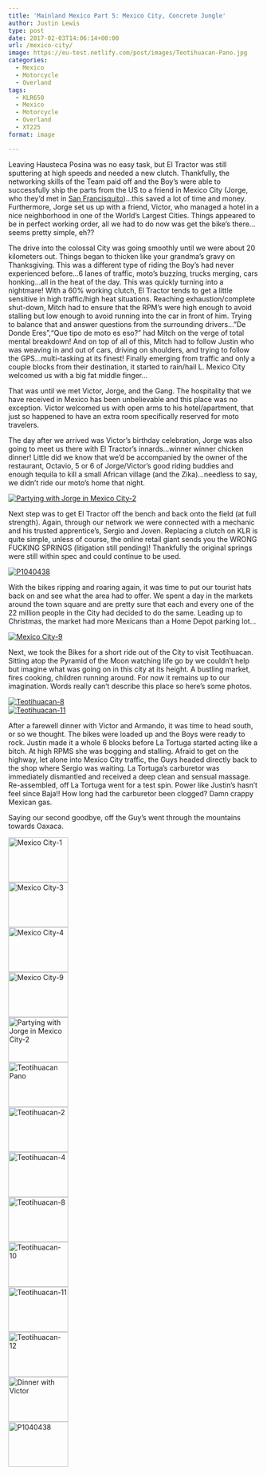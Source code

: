 ```yaml
---
title: 'Mainland Mexico Part 5: Mexico City, Concrete Jungle'
author: Justin Lewis
type: post
date: 2017-02-03T14:06:14+00:00
url: /mexico-city/
image: https://eu-test.netlify.com/post/images/Teotihuacan-Pano.jpg
categories:
  - Mexico
  - Motorcycle
  - Overland
tags:
  - KLR650
  - Mexico
  - Motorcycle
  - Overland
  - XT225
format: image

---
```

Leaving Hausteca Posina was no easy task, but El Tractor was still sputtering at high speeds and needed a new clutch. Thankfully, the networking skills of the Team paid off and the Boy’s were able to successfully ship the parts from the US to a friend in Mexico City (Jorge, who they’d met in [San Francisquito][1])…this saved a lot of time and money. Furthermore, Jorge set us up with a friend, Victor, who managed a hotel in a nice neighborhood in one of the World’s Largest Cities. Things appeared to be in perfect working order, all we had to do now was get the bike’s there…seems pretty simple, eh??

The drive into the colossal City was going smoothly until we were about 20 kilometers out. Things began to thicken like your grandma’s gravy on Thanksgiving. This was a different type of riding the Boy’s had never experienced before…6 lanes of traffic, moto’s buzzing, trucks merging, cars honking…all in the heat of the day. This was quickly turning into a nightmare! With a 60% working clutch, El Tractor tends to get a little sensitive in high traffic/high heat situations. Reaching exhaustion/complete shut-down, Mitch had to ensure that the RPM’s were high enough to avoid stalling but low enough to avoid running into the car in front of him. Trying to balance that and answer questions from the surrounding drivers…”De Donde Eres”,“Que tipo de moto es eso?” had Mitch on the verge of total mental breakdown! And on top of all of this, Mitch had to follow Justin who was weaving in and out of cars, driving on shoulders, and trying to follow the GPS…multi-tasking at its finest! Finally emerging from traffic and only a couple blocks from their destination, it started to rain/hail L. Mexico City welcomed us with a big fat middle finger…<!--more-->

That was until we met Victor, Jorge, and the Gang. The hospitality that we have received in Mexico has been unbelievable and this place was no exception. Victor welcomed us with open arms to his hotel/apartment, that just so happened to have an extra room specifically reserved for moto travelers.

The day after we arrived was Victor’s birthday celebration, Jorge was also going to meet us there with El Tractor’s innards…winner winner chicken dinner! Little did we know that we’d be accompanied by the owner of the restaurant, Octavio, 5 or 6 of Jorge/Victor’s good riding buddies and enough tequila to kill a small African village (and the Zika)…needless to say, we didn’t ride our moto’s home that night.

<div class="ngg-gallery-singlepic-image " style="">
  <a href="http://www.elevationupgrade.com/wp-content/gallery/mainland-mexico-part-5/Partying-with-Jorge-in-Mexico-City-2.jpg"
		     title=""
             data-src="http://www.elevationupgrade.com/wp-content/gallery/mainland-mexico-part-5/Partying-with-Jorge-in-Mexico-City-2.jpg"
             data-thumbnail="http://www.elevationupgrade.com/wp-content/gallery/mainland-mexico-part-5/thumbs/thumbs_Partying-with-Jorge-in-Mexico-City-2.jpg"
             data-image-id="556"
             data-title="Partying with Jorge in Mexico City-2"
             data-description=""
             target='_self'
             class="ngg-fancybox" rel="acc5a0689d2d2198b4bb8cab20fcb963"> <img class="ngg-singlepic"
             src="http://www.elevationupgrade.com/wp-content/gallery/mainland-mexico-part-5/dynamic/Partying-with-Jorge-in-Mexico-City-2.jpg-nggid03556-ngg0dyn-0x0x100-00f0w010c010r110f110r010t010.jpg"
             alt="Partying with Jorge in Mexico City-2"
             title="Partying with Jorge in Mexico City-2"
 /> </a>
</div>

Next step was to get El Tractor off the bench and back onto the field (at full strength). Again, through our network we were connected with a mechanic and his trusted apprentice’s, Sergio and Joven. Replacing a clutch on KLR is quite simple, unless of course, the online retail giant sends you the WRONG FUCKING SPRINGS (litigation still pending)! Thankfully the original springs were still within spec and could continue to be used.

<div class="ngg-gallery-singlepic-image " style="">
  <a href="http://www.elevationupgrade.com/wp-content/gallery/mainland-mexico-part-5/P1040438.JPG"
		     title=""
             data-src="http://www.elevationupgrade.com/wp-content/gallery/mainland-mexico-part-5/P1040438.JPG"
             data-thumbnail="http://www.elevationupgrade.com/wp-content/gallery/mainland-mexico-part-5/thumbs/thumbs_P1040438.JPG"
             data-image-id="565"
             data-title="P1040438"
             data-description=""
             target='_self'
             class="ngg-fancybox" rel="f649fd7ed1340449275ff66eee872f01"> <img class="ngg-singlepic"
             src="http://www.elevationupgrade.com/wp-content/gallery/mainland-mexico-part-5/dynamic/P1040438.JPG-nggid03565-ngg0dyn-0x0x100-00f0w010c010r110f110r010t010.JPG"
             alt="P1040438"
             title="P1040438"
 /> </a>
</div>

With the bikes ripping and roaring again, it was time to put our tourist hats back on and see what the area had to offer. We spent a day in the markets around the town square and are pretty sure that each and every one of the 22 million people in the City had decided to do the same. Leading up to Christmas, the market had more Mexicans than a Home Depot parking lot…

<div class="ngg-gallery-singlepic-image " style="">
  <a href="http://www.elevationupgrade.com/wp-content/gallery/mainland-mexico-part-5/Mexico-City-9.jpg"
		     title=""
             data-src="http://www.elevationupgrade.com/wp-content/gallery/mainland-mexico-part-5/Mexico-City-9.jpg"
             data-thumbnail="http://www.elevationupgrade.com/wp-content/gallery/mainland-mexico-part-5/thumbs/thumbs_Mexico-City-9.jpg"
             data-image-id="555"
             data-title="Mexico City-9"
             data-description=""
             target='_self'
             class="ngg-fancybox" rel="58ff68653ab4698831f9e0c8b5f2d331"> <img class="ngg-singlepic"
             src="http://www.elevationupgrade.com/wp-content/gallery/mainland-mexico-part-5/dynamic/Mexico-City-9.jpg-nggid03555-ngg0dyn-0x0x100-00f0w010c010r110f110r010t010.jpg"
             alt="Mexico City-9"
             title="Mexico City-9"
 /> </a>
</div>

Next, we took the Bikes for a short ride out of the City to visit Teotihuacan. Sitting atop the Pyramid of the Moon watching life go by we couldn’t help but imagine what was going on in this city at its height. A bustling market, fires cooking, children running around. For now it remains up to our imagination. Words really can’t describe this place so here’s some photos.

<div class="ngg-gallery-singlepic-image " style="">
  <a href="http://www.elevationupgrade.com/wp-content/gallery/mainland-mexico-part-5/Teotihuacan-8.jpg"
		     title=""
             data-src="http://www.elevationupgrade.com/wp-content/gallery/mainland-mexico-part-5/Teotihuacan-8.jpg"
             data-thumbnail="http://www.elevationupgrade.com/wp-content/gallery/mainland-mexico-part-5/thumbs/thumbs_Teotihuacan-8.jpg"
             data-image-id="560"
             data-title="Teotihuacan-8"
             data-description=""
             target='_self'
             class="ngg-fancybox" rel="701d8dc19b78b66b089505dfc038db77"> <img class="ngg-singlepic"
             src="http://www.elevationupgrade.com/wp-content/gallery/mainland-mexico-part-5/dynamic/Teotihuacan-8.jpg-nggid03560-ngg0dyn-0x0x100-00f0w010c010r110f110r010t010.jpg"
             alt="Teotihuacan-8"
             title="Teotihuacan-8"
 /> </a>
</div>

<div class="ngg-gallery-singlepic-image " style="">
  <a href="http://www.elevationupgrade.com/wp-content/gallery/mainland-mexico-part-5/Teotihuacan-11.jpg"
		     title=""
             data-src="http://www.elevationupgrade.com/wp-content/gallery/mainland-mexico-part-5/Teotihuacan-11.jpg"
             data-thumbnail="http://www.elevationupgrade.com/wp-content/gallery/mainland-mexico-part-5/thumbs/thumbs_Teotihuacan-11.jpg"
             data-image-id="562"
             data-title="Teotihuacan-11"
             data-description=""
             target='_self'
             class="ngg-fancybox" rel="c64691ec1551874a4de0562ea0ea85a7"> <img class="ngg-singlepic"
             src="http://www.elevationupgrade.com/wp-content/gallery/mainland-mexico-part-5/dynamic/Teotihuacan-11.jpg-nggid03562-ngg0dyn-0x0x100-00f0w010c010r110f110r010t010.jpg"
             alt="Teotihuacan-11"
             title="Teotihuacan-11"
 /> </a>
</div>

After a farewell dinner with Victor and Armando, it was time to head south, or so we thought. The bikes were loaded up and the Boys were ready to rock. Justin made it a whole 6 blocks before La Tortuga started acting like a bitch. At high RPMS she was bogging and stalling. Afraid to get on the highway, let alone into Mexico City traffic, the Guys headed directly back to the shop where Sergio was waiting. La Tortuga’s carburetor was immediately dismantled and received a deep clean and sensual massage. Re-assembled, off La Tortuga went for a test spin. Power like Justin’s hasn’t feel since Baja!! How long had the carburetor been clogged? Damn crappy Mexican gas.

Saying our second goodbye, off the Guy’s went through the mountains towards Oaxaca.

<div
	class="ngg-galleryoverview ngg-ajax-pagination-none"
	id="ngg-gallery-1829-1">
  <!-- Thumbnails -->
  
  <div id="ngg-image-0" class="ngg-gallery-thumbnail-box" >
    <div class="ngg-gallery-thumbnail">
      <a href="http://www.elevationupgrade.com/wp-content/gallery/mainland-mexico-part-5/Mexico-City-1.jpg"
               title=""
               data-src="http://www.elevationupgrade.com/wp-content/gallery/mainland-mexico-part-5/Mexico-City-1.jpg"
               data-thumbnail="http://www.elevationupgrade.com/wp-content/gallery/mainland-mexico-part-5/thumbs/thumbs_Mexico-City-1.jpg"
               data-image-id="552"
               data-title="Mexico City-1"
               data-description=""
               data-image-slug="mexico-city-1-1"
               class="ngg-fancybox" rel="1829"> <img
                    title="Mexico City-1"
                    alt="Mexico City-1"
                    src="http://www.elevationupgrade.com/wp-content/gallery/mainland-mexico-part-5/thumbs/thumbs_Mexico-City-1.jpg"
                    width="120"
                    height="90"
                    style="max-width:100%;"
 /> </a>
    </div>
  </div>
  
  <div id="ngg-image-1" class="ngg-gallery-thumbnail-box" >
    <div class="ngg-gallery-thumbnail">
      <a href="http://www.elevationupgrade.com/wp-content/gallery/mainland-mexico-part-5/Mexico-City-3.jpg"
               title=""
               data-src="http://www.elevationupgrade.com/wp-content/gallery/mainland-mexico-part-5/Mexico-City-3.jpg"
               data-thumbnail="http://www.elevationupgrade.com/wp-content/gallery/mainland-mexico-part-5/thumbs/thumbs_Mexico-City-3.jpg"
               data-image-id="553"
               data-title="Mexico City-3"
               data-description=""
               data-image-slug="mexico-city-3-1"
               class="ngg-fancybox" rel="1829"> <img
                    title="Mexico City-3"
                    alt="Mexico City-3"
                    src="http://www.elevationupgrade.com/wp-content/gallery/mainland-mexico-part-5/thumbs/thumbs_Mexico-City-3.jpg"
                    width="120"
                    height="90"
                    style="max-width:100%;"
 /> </a>
    </div>
  </div>
  
  <div id="ngg-image-2" class="ngg-gallery-thumbnail-box" >
    <div class="ngg-gallery-thumbnail">
      <a href="http://www.elevationupgrade.com/wp-content/gallery/mainland-mexico-part-5/Mexico-City-4.jpg"
               title=""
               data-src="http://www.elevationupgrade.com/wp-content/gallery/mainland-mexico-part-5/Mexico-City-4.jpg"
               data-thumbnail="http://www.elevationupgrade.com/wp-content/gallery/mainland-mexico-part-5/thumbs/thumbs_Mexico-City-4.jpg"
               data-image-id="554"
               data-title="Mexico City-4"
               data-description=""
               data-image-slug="mexico-city-4-1"
               class="ngg-fancybox" rel="1829"> <img
                    title="Mexico City-4"
                    alt="Mexico City-4"
                    src="http://www.elevationupgrade.com/wp-content/gallery/mainland-mexico-part-5/thumbs/thumbs_Mexico-City-4.jpg"
                    width="120"
                    height="90"
                    style="max-width:100%;"
 /> </a>
    </div>
  </div>
  
  <div id="ngg-image-3" class="ngg-gallery-thumbnail-box" >
    <div class="ngg-gallery-thumbnail">
      <a href="http://www.elevationupgrade.com/wp-content/gallery/mainland-mexico-part-5/Mexico-City-9.jpg"
               title=""
               data-src="http://www.elevationupgrade.com/wp-content/gallery/mainland-mexico-part-5/Mexico-City-9.jpg"
               data-thumbnail="http://www.elevationupgrade.com/wp-content/gallery/mainland-mexico-part-5/thumbs/thumbs_Mexico-City-9.jpg"
               data-image-id="555"
               data-title="Mexico City-9"
               data-description=""
               data-image-slug="mexico-city-9-1"
               class="ngg-fancybox" rel="1829"> <img
                    title="Mexico City-9"
                    alt="Mexico City-9"
                    src="http://www.elevationupgrade.com/wp-content/gallery/mainland-mexico-part-5/thumbs/thumbs_Mexico-City-9.jpg"
                    width="120"
                    height="90"
                    style="max-width:100%;"
 /> </a>
    </div>
  </div>
  
  <div id="ngg-image-4" class="ngg-gallery-thumbnail-box" >
    <div class="ngg-gallery-thumbnail">
      <a href="http://www.elevationupgrade.com/wp-content/gallery/mainland-mexico-part-5/Partying-with-Jorge-in-Mexico-City-2.jpg"
               title=""
               data-src="http://www.elevationupgrade.com/wp-content/gallery/mainland-mexico-part-5/Partying-with-Jorge-in-Mexico-City-2.jpg"
               data-thumbnail="http://www.elevationupgrade.com/wp-content/gallery/mainland-mexico-part-5/thumbs/thumbs_Partying-with-Jorge-in-Mexico-City-2.jpg"
               data-image-id="556"
               data-title="Partying with Jorge in Mexico City-2"
               data-description=""
               data-image-slug="partying-with-jorge-in-mexico-city-2-1"
               class="ngg-fancybox" rel="1829"> <img
                    title="Partying with Jorge in Mexico City-2"
                    alt="Partying with Jorge in Mexico City-2"
                    src="http://www.elevationupgrade.com/wp-content/gallery/mainland-mexico-part-5/thumbs/thumbs_Partying-with-Jorge-in-Mexico-City-2.jpg"
                    width="120"
                    height="90"
                    style="max-width:100%;"
 /> </a>
    </div>
  </div>
  
  <div id="ngg-image-5" class="ngg-gallery-thumbnail-box" >
    <div class="ngg-gallery-thumbnail">
      <a href="http://www.elevationupgrade.com/wp-content/gallery/mainland-mexico-part-5/Teotihuacan-Pano.jpg"
               title=""
               data-src="http://www.elevationupgrade.com/wp-content/gallery/mainland-mexico-part-5/Teotihuacan-Pano.jpg"
               data-thumbnail="http://www.elevationupgrade.com/wp-content/gallery/mainland-mexico-part-5/thumbs/thumbs_Teotihuacan-Pano.jpg"
               data-image-id="557"
               data-title="Teotihuacan Pano"
               data-description=""
               data-image-slug="teotihuacan-pano-1"
               class="ngg-fancybox" rel="1829"> <img
                    title="Teotihuacan Pano"
                    alt="Teotihuacan Pano"
                    src="http://www.elevationupgrade.com/wp-content/gallery/mainland-mexico-part-5/thumbs/thumbs_Teotihuacan-Pano.jpg"
                    width="120"
                    height="90"
                    style="max-width:100%;"
 /> </a>
    </div>
  </div>
  
  <div id="ngg-image-6" class="ngg-gallery-thumbnail-box" >
    <div class="ngg-gallery-thumbnail">
      <a href="http://www.elevationupgrade.com/wp-content/gallery/mainland-mexico-part-5/Teotihuacan-2.jpg"
               title=""
               data-src="http://www.elevationupgrade.com/wp-content/gallery/mainland-mexico-part-5/Teotihuacan-2.jpg"
               data-thumbnail="http://www.elevationupgrade.com/wp-content/gallery/mainland-mexico-part-5/thumbs/thumbs_Teotihuacan-2.jpg"
               data-image-id="558"
               data-title="Teotihuacan-2"
               data-description=""
               data-image-slug="teotihuacan-2-1"
               class="ngg-fancybox" rel="1829"> <img
                    title="Teotihuacan-2"
                    alt="Teotihuacan-2"
                    src="http://www.elevationupgrade.com/wp-content/gallery/mainland-mexico-part-5/thumbs/thumbs_Teotihuacan-2.jpg"
                    width="120"
                    height="90"
                    style="max-width:100%;"
 /> </a>
    </div>
  </div>
  
  <div id="ngg-image-7" class="ngg-gallery-thumbnail-box" >
    <div class="ngg-gallery-thumbnail">
      <a href="http://www.elevationupgrade.com/wp-content/gallery/mainland-mexico-part-5/Teotihuacan-4.jpg"
               title=""
               data-src="http://www.elevationupgrade.com/wp-content/gallery/mainland-mexico-part-5/Teotihuacan-4.jpg"
               data-thumbnail="http://www.elevationupgrade.com/wp-content/gallery/mainland-mexico-part-5/thumbs/thumbs_Teotihuacan-4.jpg"
               data-image-id="559"
               data-title="Teotihuacan-4"
               data-description=""
               data-image-slug="teotihuacan-4-1"
               class="ngg-fancybox" rel="1829"> <img
                    title="Teotihuacan-4"
                    alt="Teotihuacan-4"
                    src="http://www.elevationupgrade.com/wp-content/gallery/mainland-mexico-part-5/thumbs/thumbs_Teotihuacan-4.jpg"
                    width="120"
                    height="90"
                    style="max-width:100%;"
 /> </a>
    </div>
  </div>
  
  <div id="ngg-image-8" class="ngg-gallery-thumbnail-box" >
    <div class="ngg-gallery-thumbnail">
      <a href="http://www.elevationupgrade.com/wp-content/gallery/mainland-mexico-part-5/Teotihuacan-8.jpg"
               title=""
               data-src="http://www.elevationupgrade.com/wp-content/gallery/mainland-mexico-part-5/Teotihuacan-8.jpg"
               data-thumbnail="http://www.elevationupgrade.com/wp-content/gallery/mainland-mexico-part-5/thumbs/thumbs_Teotihuacan-8.jpg"
               data-image-id="560"
               data-title="Teotihuacan-8"
               data-description=""
               data-image-slug="teotihuacan-8-1"
               class="ngg-fancybox" rel="1829"> <img
                    title="Teotihuacan-8"
                    alt="Teotihuacan-8"
                    src="http://www.elevationupgrade.com/wp-content/gallery/mainland-mexico-part-5/thumbs/thumbs_Teotihuacan-8.jpg"
                    width="120"
                    height="90"
                    style="max-width:100%;"
 /> </a>
    </div>
  </div>
  
  <div id="ngg-image-9" class="ngg-gallery-thumbnail-box" >
    <div class="ngg-gallery-thumbnail">
      <a href="http://www.elevationupgrade.com/wp-content/gallery/mainland-mexico-part-5/Teotihuacan-10.jpg"
               title=""
               data-src="http://www.elevationupgrade.com/wp-content/gallery/mainland-mexico-part-5/Teotihuacan-10.jpg"
               data-thumbnail="http://www.elevationupgrade.com/wp-content/gallery/mainland-mexico-part-5/thumbs/thumbs_Teotihuacan-10.jpg"
               data-image-id="561"
               data-title="Teotihuacan-10"
               data-description=""
               data-image-slug="teotihuacan-10-1"
               class="ngg-fancybox" rel="1829"> <img
                    title="Teotihuacan-10"
                    alt="Teotihuacan-10"
                    src="http://www.elevationupgrade.com/wp-content/gallery/mainland-mexico-part-5/thumbs/thumbs_Teotihuacan-10.jpg"
                    width="120"
                    height="90"
                    style="max-width:100%;"
 /> </a>
    </div>
  </div>
  
  <div id="ngg-image-10" class="ngg-gallery-thumbnail-box" >
    <div class="ngg-gallery-thumbnail">
      <a href="http://www.elevationupgrade.com/wp-content/gallery/mainland-mexico-part-5/Teotihuacan-11.jpg"
               title=""
               data-src="http://www.elevationupgrade.com/wp-content/gallery/mainland-mexico-part-5/Teotihuacan-11.jpg"
               data-thumbnail="http://www.elevationupgrade.com/wp-content/gallery/mainland-mexico-part-5/thumbs/thumbs_Teotihuacan-11.jpg"
               data-image-id="562"
               data-title="Teotihuacan-11"
               data-description=""
               data-image-slug="teotihuacan-11-1"
               class="ngg-fancybox" rel="1829"> <img
                    title="Teotihuacan-11"
                    alt="Teotihuacan-11"
                    src="http://www.elevationupgrade.com/wp-content/gallery/mainland-mexico-part-5/thumbs/thumbs_Teotihuacan-11.jpg"
                    width="120"
                    height="90"
                    style="max-width:100%;"
 /> </a>
    </div>
  </div>
  
  <div id="ngg-image-11" class="ngg-gallery-thumbnail-box" >
    <div class="ngg-gallery-thumbnail">
      <a href="http://www.elevationupgrade.com/wp-content/gallery/mainland-mexico-part-5/Teotihuacan-12.jpg"
               title=""
               data-src="http://www.elevationupgrade.com/wp-content/gallery/mainland-mexico-part-5/Teotihuacan-12.jpg"
               data-thumbnail="http://www.elevationupgrade.com/wp-content/gallery/mainland-mexico-part-5/thumbs/thumbs_Teotihuacan-12.jpg"
               data-image-id="563"
               data-title="Teotihuacan-12"
               data-description=""
               data-image-slug="teotihuacan-12-1"
               class="ngg-fancybox" rel="1829"> <img
                    title="Teotihuacan-12"
                    alt="Teotihuacan-12"
                    src="http://www.elevationupgrade.com/wp-content/gallery/mainland-mexico-part-5/thumbs/thumbs_Teotihuacan-12.jpg"
                    width="120"
                    height="90"
                    style="max-width:100%;"
 /> </a>
    </div>
  </div>
  
  <div id="ngg-image-12" class="ngg-gallery-thumbnail-box" >
    <div class="ngg-gallery-thumbnail">
      <a href="http://www.elevationupgrade.com/wp-content/gallery/mainland-mexico-part-5/Dinner-with-Victor.jpg"
               title=""
               data-src="http://www.elevationupgrade.com/wp-content/gallery/mainland-mexico-part-5/Dinner-with-Victor.jpg"
               data-thumbnail="http://www.elevationupgrade.com/wp-content/gallery/mainland-mexico-part-5/thumbs/thumbs_Dinner-with-Victor.jpg"
               data-image-id="564"
               data-title="Dinner with Victor"
               data-description=""
               data-image-slug="dinner-with-victor-1"
               class="ngg-fancybox" rel="1829"> <img
                    title="Dinner with Victor"
                    alt="Dinner with Victor"
                    src="http://www.elevationupgrade.com/wp-content/gallery/mainland-mexico-part-5/thumbs/thumbs_Dinner-with-Victor.jpg"
                    width="120"
                    height="90"
                    style="max-width:100%;"
 /> </a>
    </div>
  </div>
  
  <div id="ngg-image-13" class="ngg-gallery-thumbnail-box" >
    <div class="ngg-gallery-thumbnail">
      <a href="http://www.elevationupgrade.com/wp-content/gallery/mainland-mexico-part-5/P1040438.JPG"
               title=""
               data-src="http://www.elevationupgrade.com/wp-content/gallery/mainland-mexico-part-5/P1040438.JPG"
               data-thumbnail="http://www.elevationupgrade.com/wp-content/gallery/mainland-mexico-part-5/thumbs/thumbs_P1040438.JPG"
               data-image-id="565"
               data-title="P1040438"
               data-description=""
               data-image-slug="p1040438-1"
               class="ngg-fancybox" rel="1829"> <img
                    title="P1040438"
                    alt="P1040438"
                    src="http://www.elevationupgrade.com/wp-content/gallery/mainland-mexico-part-5/thumbs/thumbs_P1040438.JPG"
                    width="120"
                    height="90"
                    style="max-width:100%;"
 /> </a>
    </div>
  </div>
  
  <!-- Pagination -->
  
  <div class='ngg-clear'>
  </div>
</div>

 [1]: http://www.elevationupgrade.com/punta-san-francisquito/